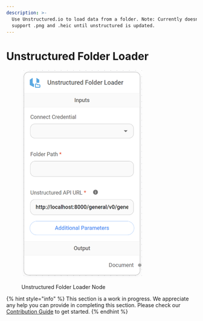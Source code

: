 ```yaml
---
description: >-
  Use Unstructured.io to load data from a folder. Note: Currently doesn't
  support .png and .heic until unstructured is updated.
---
```


# Unstructured Folder Loader

<figure><img src="../../../.gitbook/assets/image (101).png" alt="" width="320"><figcaption><p>Unstructured Folder Loader Node</p></figcaption></figure>

{% hint style="info" %}
This section is a work in progress. We appreciate any help you can provide in completing this section. Please check our [Contribution Guide](../../../contributing/) to get started.
{% endhint %}
